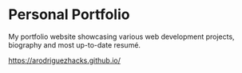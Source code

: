 # Personal Portfolio

My portfolio website showcasing various web development projects, biography and most up-to-date resumé.

https://arodriguezhacks.github.io/